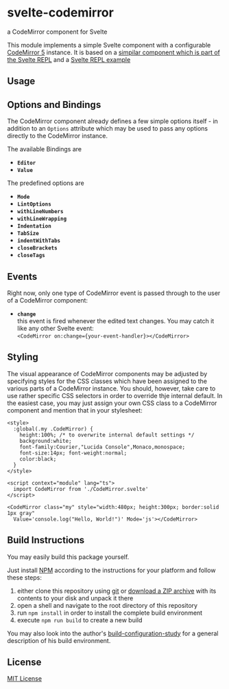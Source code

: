 # svelte-codemirror #

a CodeMirror component for Svelte

This module implements a simple Svelte component with a configurable [CodeMirror 5](https://codemirror.net/) instance. It is based on a [simpilar component which is part of the Svelte REPL](https://github.com/sveltejs/svelte-repl/blob/master/src/CodeMirror.svelte) and a [Svelte REPL example](https://svelte.dev/repl/a199ca2d451e4b0b92a8abd2d0e71ec6)

## Usage ##

## Options and Bindings ##

The CodeMirror component already defines a few simple options itself - in addition to an `Options` attribute which may be used to pass any options directly to the CodeMirror instance.

The available Bindings are

* **`Editor`**<br>
* **`Value`**<br>

The predefined options are

* **`Mode`**<br>
* **`LintOptions`**<br>
* **`withLineNumbers`**<br>
* **`withLineWrapping`**<br>
* **`Indentation`**<br>
* **`TabSize`**<br>
* **`indentWithTabs`**<br>
* **`closeBrackets`**<br>
* **`closeTags`**<br>

## Events ##

Right now, only one type of CodeMirror event is passed through to the user of a CodeMirror component:

* **`change`**<br>this event is fired whenever the edited text changes. You may catch it like any other Svelte event:<br>`<CodeMirror on:change={your-event-handler}></CodeMirror>`

## Styling ##

The visual appearance of CodeMirror components may be adjusted by specifying styles for the CSS classes which have been assigned to the various parts of a CodeMirror instance. You should, however, take care to use rather specific CSS selectors in order to override thje internal default. In the easiest case, you may just assign your own CSS class to a CodeMirror component and mention that in your stylesheet:

```
<style>
  :global(.my .CodeMirror) {
    height:100%; /* to overwrite internal default settings */
    background:white;
    font-family:Courier,"Lucida Console",Monaco,monospace;
    font-size:14px; font-weight:normal;
    color:black;
  }
</style>

<script context="module" lang="ts">
  import CodeMirror from './CodeMirror.svelte'
</script>

<CodeMirror class="my" style="width:480px; height:300px; border:solid 1px gray"
  Value='console.log("Hello, World!")' Mode='js'></CodeMirror>
```

## Build Instructions ##

You may easily build this package yourself.

Just install [NPM](https://docs.npmjs.com/) according to the instructions for your platform and follow these steps:

1. either clone this repository using [git](https://git-scm.com/) or [download a ZIP archive](https://github.com/rozek/svelte-codemirror/archive/refs/heads/main.zip) with its contents to your disk and unpack it there 
2. open a shell and navigate to the root directory of this repository
3. run `npm install` in order to install the complete build environment
4. execute `npm run build` to create a new build

You may also look into the author's [build-configuration-study](https://github.com/rozek/build-configuration-study) for a general description of his build environment.

## License ##

[MIT License](LICENSE.md)
